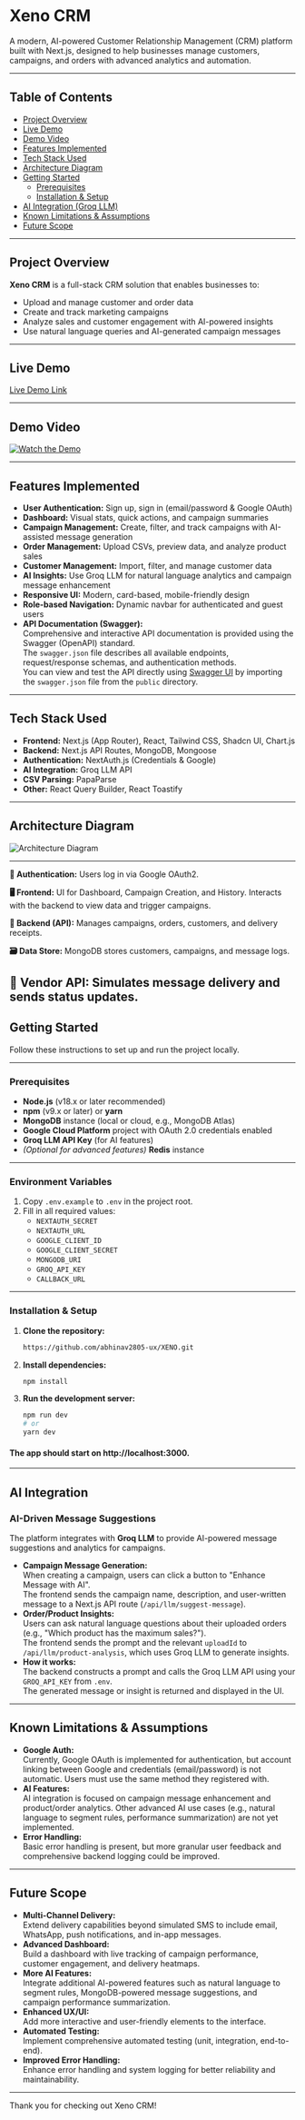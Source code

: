 # Xeno CRM

A modern, AI-powered Customer Relationship Management (CRM) platform built with Next.js, designed to help businesses manage customers, campaigns, and orders with advanced analytics and automation.

---

## Table of Contents

- [Project Overview](#project-overview)
- [Live Demo](#live-demo)
- [Demo Video](#demo-video)
- [Features Implemented](#features-implemented)
- [Tech Stack Used](#tech-stack-used)
- [Architecture Diagram](#architecture-diagram)
- [Getting Started](#getting-started)
  - [Prerequisites](#prerequisites)
  - [Installation & Setup](#installation--setup)
- [AI Integration (Groq LLM)](#ai-integration-groq-llm)
- [Known Limitations & Assumptions](#known-limitations--assumptions)
- [Future Scope](#future-scope)

---

## Project Overview

**Xeno CRM** is a full-stack CRM solution that enables businesses to:
- Upload and manage customer and order data
- Create and track marketing campaigns
- Analyze sales and customer engagement with AI-powered insights
- Use natural language queries and AI-generated campaign messages

---

## Live Demo

[Live Demo Link](https://xeno-five.vercel.app)

---

## Demo Video

[![Watch the Demo](https://img.youtube.com/vi/YOUR_VIDEO_ID/0.jpg)](https://www.youtube.com/watch?v=YOUR_VIDEO_ID)

---

## Features Implemented

- **User Authentication:** Sign up, sign in (email/password & Google OAuth)
- **Dashboard:** Visual stats, quick actions, and campaign summaries
- **Campaign Management:** Create, filter, and track campaigns with AI-assisted message generation
- **Order Management:** Upload CSVs, preview data, and analyze product sales
- **Customer Management:** Import, filter, and manage customer data
- **AI Insights:** Use Groq LLM for natural language analytics and campaign message enhancement
- **Responsive UI:** Modern, card-based, mobile-friendly design
- **Role-based Navigation:** Dynamic navbar for authenticated and guest users
- **API Documentation (Swagger):**  
  Comprehensive and interactive API documentation is provided using the Swagger (OpenAPI) standard.  
  The `swagger.json` file describes all available endpoints, request/response schemas, and authentication methods.  
  You can view and test the API directly using [Swagger UI](https://editor.swagger.io/) by importing the `swagger.json` file from the `public` directory.
---

## Tech Stack Used

- **Frontend:** Next.js (App Router), React, Tailwind CSS, Shadcn UI, Chart.js
- **Backend:** Next.js API Routes, MongoDB, Mongoose
- **Authentication:** NextAuth.js (Credentials & Google)
- **AI Integration:** Groq LLM API
- **CSV Parsing:** PapaParse
- **Other:** React Query Builder, React Toastify

---

## Architecture Diagram


![Architecture Diagram](./CRM_Xeno/public/artitecture.png)


---

**🔐 Authentication:** Users log in via Google OAuth2.

**🖥️ Frontend:** UI for Dashboard, Campaign Creation, and History. Interacts with the backend to view data and trigger campaigns.

**🧠 Backend (API):** Manages campaigns, orders, customers, and delivery receipts.

**🗃️ Data Store:** MongoDB stores customers, campaigns, and message logs.

**📡 Vendor API:** Simulates message delivery and sends status updates.  
---

## Getting Started

Follow these instructions to set up and run the project locally.

---

### Prerequisites

- **Node.js** (v18.x or later recommended)
- **npm** (v9.x or later) or **yarn**
- **MongoDB** instance (local or cloud, e.g., MongoDB Atlas)
- **Google Cloud Platform** project with OAuth 2.0 credentials enabled
- **Groq LLM API Key** (for AI features)
- *(Optional for advanced features)* **Redis** instance

---

### Environment Variables

1. Copy `.env.example` to `.env` in the project root.
2. Fill in all required values:
   - `NEXTAUTH_SECRET`
   - `NEXTAUTH_URL`
   - `GOOGLE_CLIENT_ID`
   - `GOOGLE_CLIENT_SECRET`
   - `MONGODB_URI`
   - `GROQ_API_KEY`
   - `CALLBACK_URL`

---

### Installation & Setup

1. **Clone the repository:**
   ```bash
   https://github.com/abhinav2805-ux/XENO.git
2. **Install dependencies:**
    ```bash
    npm install
3. **Run the development server:**
    ```bash
    npm run dev
    # or
    yarn dev
  ####  The app should start on http://localhost:3000.
---

## AI Integration

### AI-Driven Message Suggestions

The platform integrates with **Groq LLM** to provide AI-powered message suggestions and analytics for campaigns.

- **Campaign Message Generation:**  
  When creating a campaign, users can click a button to "Enhance Message with AI".  
  The frontend sends the campaign name, description, and user-written message to a Next.js API route (`/api/llm/suggest-message`).
- **Order/Product Insights:**  
  Users can ask natural language questions about their uploaded orders (e.g., "Which product has the maximum sales?").  
  The frontend sends the prompt and the relevant `uploadId` to `/api/llm/product-analysis`, which uses Groq LLM to generate insights.
- **How it works:**  
  The backend constructs a prompt and calls the Groq LLM API using your `GROQ_API_KEY` from `.env`.  
  The generated message or insight is returned and displayed in the UI.

---

## Known Limitations & Assumptions

- **Google Auth:**  
  Currently, Google OAuth is implemented for authentication, but account linking between Google and credentials (email/password) is not automatic. Users must use the same method they registered with.
- **AI Features:**  
  AI integration is focused on campaign message enhancement and product/order analytics. Other advanced AI use cases (e.g., natural language to segment rules, performance summarization) are not yet implemented.
- **Error Handling:**  
  Basic error handling is present, but more granular user feedback and comprehensive backend logging could be improved.


---

## Future Scope

- **Multi-Channel Delivery:**  
  Extend delivery capabilities beyond simulated SMS to include email, WhatsApp, push notifications, and in-app messages.
- **Advanced Dashboard:**  
  Build a dashboard with live tracking of campaign performance, customer engagement, and delivery heatmaps.
- **More AI Features:**  
  Integrate additional AI-powered features such as natural language to segment rules, MongoDB-powered message suggestions, and campaign performance summarization.
- **Enhanced UX/UI:**  
  Add more interactive and user-friendly elements to the interface.
- **Automated Testing:**  
  Implement comprehensive automated testing (unit, integration, end-to-end).
- **Improved Error Handling:**  
  Enhance error handling and system logging for better reliability and maintainability.

---

Thank you for checking out Xeno CRM!

